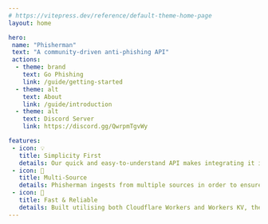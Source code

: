 ```yaml
---
# https://vitepress.dev/reference/default-theme-home-page
layout: home

hero:
 name: "Phisherman"
 text: "A community-driven anti-phishing API"
 actions:
  - theme: brand
    text: Go Phishing
    link: /guide/getting-started
  - theme: alt
    text: About
    link: /guide/introduction
  - theme: alt
    text: Discord Server
    link: https://discord.gg/QwrpmTgvWy

features:
 - icon: 💡
   title: Simplicity First
   details: Our quick and easy-to-understand API makes integrating it into your services a breeze.
 - icon: 📡
   title: Multi-Source
   details: Phisherman ingests from multiple sources in order to ensure new domains are detected quickly.
 - icon: 🚀
   title: Fast & Reliable
   details: Built utilising both Cloudflare Workers and Workers KV, the aim is to be as fast and reliable as possible.
---
```


